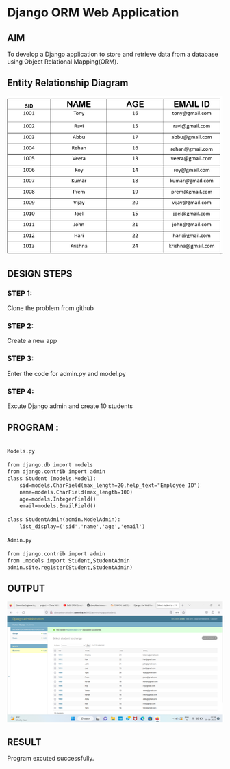 # Django ORM Web Application

## AIM
To develop a Django application to store and retrieve data from a database using Object Relational Mapping(ORM).

## Entity Relationship Diagram

![Entity Relationship Diagram](./er.png)


## DESIGN STEPS

### STEP 1:
Clone the problem from github

### STEP 2:
Create a new app

### STEP 3:
Enter the code for admin.py and model.py

### STEP 4:
Excute Django admin and create 10 students

## PROGRAM :

```

Models.py

from django.db import models
from django.contrib import admin
class Student (models.Model):
    sid=models.CharField(max_length=20,help_text="Employee ID")
    name=models.CharField(max_length=100)
    age=models.IntegerField()
    email=models.EmailField()

class StudentAdmin(admin.ModelAdmin):
    list_display=('sid','name','age','email')

Admin.py

from django.contrib import admin
from .models import Student,StudentAdmin
admin.site.register(Student,StudentAdmin)

```


## OUTPUT

![OUTPUT](./Out.png)

## RESULT

Program excuted successfully.
